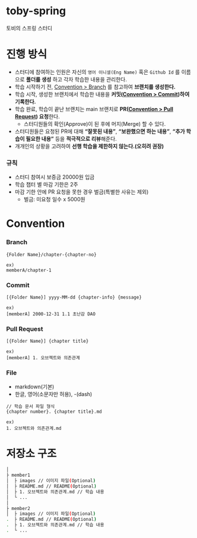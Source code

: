 # toby-spring
토비의 스프링 스터디

# 진행 방식
- 스터디에 참여하는 인원은 자신의 `영어 이니셜(Eng Name)` 혹은 `Github Id` 를 이름으로 **폴더를 생성** 하고 각자 학습한 내용을 관리한다.
- 학습 시작하기 전, [Convention > Branch](#branch) 를 참고하여 **브랜치를 생성한다.**
- 학습 시작, 생성한 브랜치에서 학습한 내용을 **커밋([Convention > Commit](#commit))하여 기록한다.**
- 학습 완료, 학습이 끝난 브랜치는 main 브랜치로 **PR([Convention > Pull Request](#pull-request)) 요청**한다.
  - 스터디원들의 확인(Approve)이 된 후에 머지(Merge) 할 수 있다.
- 스터디원들은 요청된 PR에 대해 **“잘못된 내용”**, **“보완했으면 하는 내용”**, **“추가 학습이 필요한 내용”** 등을 **적극적으로 리뷰**해준다.
- 개개인의 상황을 고려하여 **선행 학습을 제한하지 않는다.(오히려 권장)**

### 규칙
- 스터디 참여시 보증금 20000원 입금
- 학습 챕터 별 마감 기한은 2주
- 마감 기한 안에 PR 요청을 못한 경우 벌금(특별한 사유는 제외)
  - 벌금: 미요청 일수 x 5000원

# Convention
### Branch
```
{Folder Name}/chapter-{chapter-no}

ex)
memberA/chapter-1
```

### Commit
```
[{Folder Name}] yyyy-MM-dd {chapter-info} {message}

ex) 
[memberA] 2000-12-31 1.1 초난감 DAO
```

### Pull Request
```
[{Folder Name}] {chapter title}

ex) 
[memberA] 1. 오브젝트와 의존관계
```

### File
* markdown(기본)
* 한글, 영어(소문자만 허용), -(dash)

```
// 학습 문서 파일 형식
{chapter number}. {chapter title}.md

ex) 
1. 오브젝트와 의존관계.md
```

# 저장소 구조
```bash
│
├ member1
│  ├ images // 이미지 파일(Optional)
│  ├ README.md // README(Optional)
│  ├ 1. 오브젝트와 의존관계.md // 학습 내용
│  └ ...
│
├ member2
│  ├ images // 이미지 파일(Optional)
.  ├ README.md // README(Optional)
.  ├ 1. 오브젝트와 의존관계.md // 학습 내용
.  └ ...
```
